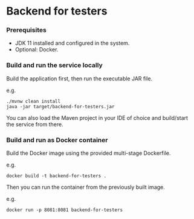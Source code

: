 # Backend for testers

### Prerequisites
- JDK 11 installed and configured in the system.
- Optional: Docker.

### Build and run the service locally
Build the application first, then run the executable JAR file.

e.g.
```shell
./mvnw clean install
java -jar target/backend-for-testers.jar
```

You can also load the Maven project in your IDE of choice and build/start the service from there.

### Build and run as Docker container
Build the Docker image using the provided multi-stage Dockerfile.

e.g.
```shell
docker build -t backend-for-testers . 
```

Then you can run the container from the previously built image.

e.g. 
```shell
docker run -p 8081:8081 backend-for-testers 
```

